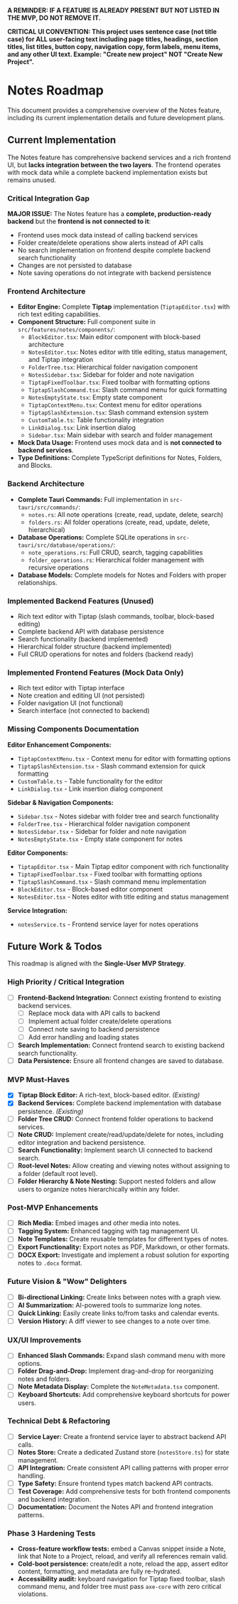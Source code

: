 **A REMINDER: IF A FEATURE IS ALREADY PRESENT BUT NOT LISTED IN THE MVP, DO NOT REMOVE IT.**

**CRITICAL UI CONVENTION: This project uses sentence case (not title case) for ALL user-facing text including page titles, headings, section titles, list titles, button copy, navigation copy, form labels, menu items, and any other UI text. Example: "Create new project" NOT "Create New Project".**

# Notes Roadmap

This document provides a comprehensive overview of the Notes feature, including its current implementation details and future development plans.

## Current Implementation

The Notes feature has comprehensive backend services and a rich frontend UI, but **lacks integration between the two layers**. The frontend operates with mock data while a complete backend implementation exists but remains unused.

### Critical Integration Gap

**MAJOR ISSUE:** The Notes feature has a **complete, production-ready backend** but the **frontend is not connected to it**:
- Frontend uses mock data instead of calling backend services
- Folder create/delete operations show alerts instead of API calls
- No search implementation on frontend despite complete backend search functionality
- Changes are not persisted to database
- Note saving operations do not integrate with backend persistence

### Frontend Architecture

- **Editor Engine:** Complete **Tiptap** implementation (`TiptapEditor.tsx`) with rich text editing capabilities.
- **Component Structure:** Full component suite in `src/features/notes/components/`:
    - `BlockEditor.tsx`: Main editor component with block-based architecture
    - `NotesEditor.tsx`: Notes editor with title editing, status management, and Tiptap integration
    - `FolderTree.tsx`: Hierarchical folder navigation component
    - `NotesSidebar.tsx`: Sidebar for folder and note navigation
    - `TiptapFixedToolbar.tsx`: Fixed toolbar with formatting options
    - `TiptapSlashCommand.tsx`: Slash command menu for quick formatting
    - `NotesEmptyState.tsx`: Empty state component
    - `TiptapContextMenu.tsx`: Context menu for editor operations
    - `TiptapSlashExtension.tsx`: Slash command extension system
    - `CustomTable.ts`: Table functionality integration
    - `LinkDialog.tsx`: Link insertion dialog
    - `Sidebar.tsx`: Main sidebar with search and folder management
- **Mock Data Usage:** Frontend uses mock data and is **not connected to backend services**.
- **Type Definitions:** Complete TypeScript definitions for Notes, Folders, and Blocks.

### Backend Architecture

- **Complete Tauri Commands:** Full implementation in `src-tauri/src/commands/`:
    - `notes.rs`: All note operations (create, read, update, delete, search)
    - `folders.rs`: All folder operations (create, read, update, delete, hierarchical)
- **Database Operations:** Complete SQLite operations in `src-tauri/src/database/operations/`:
    - `note_operations.rs`: Full CRUD, search, tagging capabilities
    - `folder_operations.rs`: Hierarchical folder management with recursive operations
- **Database Models:** Complete models for Notes and Folders with proper relationships.

### Implemented Backend Features (Unused)

- Rich text editor with Tiptap (slash commands, toolbar, block-based editing)
- Complete backend API with database persistence
- Search functionality (backend implemented)
- Hierarchical folder structure (backend implemented)
- Full CRUD operations for notes and folders (backend ready)

### Implemented Frontend Features (Mock Data Only)

- Rich text editor with Tiptap interface
- Note creation and editing UI (not persisted)
- Folder navigation UI (not functional)
- Search interface (not connected to backend)

### Missing Components Documentation

**Editor Enhancement Components:**
- `TiptapContextMenu.tsx` - Context menu for editor with formatting options
- `TiptapSlashExtension.tsx` - Slash command extension for quick formatting
- `CustomTable.ts` - Table functionality for the editor
- `LinkDialog.tsx` - Link insertion dialog component

**Sidebar & Navigation Components:**
- `Sidebar.tsx` - Notes sidebar with folder tree and search functionality
- `FolderTree.tsx` - Hierarchical folder navigation component
- `NotesSidebar.tsx` - Sidebar for folder and note navigation
- `NotesEmptyState.tsx` - Empty state component for notes

**Editor Components:**
- `TiptapEditor.tsx` - Main Tiptap editor component with rich functionality
- `TiptapFixedToolbar.tsx` - Fixed toolbar with formatting options
- `TiptapSlashCommand.tsx` - Slash command menu implementation
- `BlockEditor.tsx` - Block-based editor component
- `NotesEditor.tsx` - Notes editor with title editing and status management

**Service Integration:**
- `notesService.ts` - Frontend service layer for notes operations

## Future Work & Todos

This roadmap is aligned with the **Single-User MVP Strategy**.

### High Priority / Critical Integration

- [ ] **Frontend-Backend Integration:** Connect existing frontend to existing backend services.
    - [ ] Replace mock data with API calls to backend
    - [ ] Implement actual folder create/delete operations
    - [ ] Connect note saving to backend persistence
    - [ ] Add error handling and loading states
- [ ] **Search Implementation:** Connect frontend search to existing backend search functionality.
- [ ] **Data Persistence:** Ensure all frontend changes are saved to database.

### MVP Must-Haves

- [x] **Tiptap Block Editor:** A rich-text, block-based editor. *(Existing)*
- [x] **Backend Services:** Complete backend implementation with database persistence. *(Existing)*
- [ ] **Folder Tree CRUD:** Connect frontend folder operations to backend services.
- [ ] **Note CRUD:** Implement create/read/update/delete for notes, including editor integration and backend persistence.
- [ ] **Search Functionality:** Implement search UI connected to backend search.
- [ ] **Root-level Notes:** Allow creating and viewing notes without assigning to a folder (default root level).
- [ ] **Folder Hierarchy & Note Nesting:** Support nested folders and allow users to organize notes hierarchically within any folder.

### Post-MVP Enhancements

- [ ] **Rich Media:** Embed images and other media into notes.
- [ ] **Tagging System:** Enhanced tagging with tag management UI.
- [ ] **Note Templates:** Create reusable templates for different types of notes.
- [ ] **Export Functionality:** Export notes as PDF, Markdown, or other formats.
- [ ] **DOCX Export:** Investigate and implement a robust solution for exporting notes to `.docx` format.

### Future Vision & "Wow" Delighters

- [ ] **Bi-directional Linking:** Create links between notes with a graph view.
- [ ] **AI Summarization:** AI-powered tools to summarize long notes.
- [ ] **Quick Linking:** Easily create links to/from tasks and calendar events.
- [ ] **Version History:** A diff viewer to see changes to a note over time.

### UX/UI Improvements

- [ ] **Enhanced Slash Commands:** Expand slash command menu with more options.
- [ ] **Folder Drag-and-Drop:** Implement drag-and-drop for reorganizing notes and folders.
- [ ] **Note Metadata Display:** Complete the `NoteMetadata.tsx` component.
- [ ] **Keyboard Shortcuts:** Add comprehensive keyboard shortcuts for power users.

### Technical Debt & Refactoring

- [ ] **Service Layer:** Create a frontend service layer to abstract backend API calls.
- [ ] **Notes Store:** Create a dedicated Zustand store (`notesStore.ts`) for state management.
- [ ] **API Integration:** Create consistent API calling patterns with proper error handling.
- [ ] **Type Safety:** Ensure frontend types match backend API contracts.
- [ ] **Test Coverage:** Add comprehensive tests for both frontend components and backend integration.
- [ ] **Documentation:** Document the Notes API and frontend integration patterns. 

### Phase 3 Hardening Tests

- **Cross-feature workflow tests:** embed a Canvas snippet inside a Note, link that Note to a Project, reload, and verify all references remain valid.
- **Cold-boot persistence:** create/edit a note, reload the app, assert editor content, formatting, and metadata are fully re-hydrated.
- **Accessibility audit:** keyboard navigation for Tiptap fixed toolbar, slash command menu, and folder tree must pass `axe-core` with zero critical violations. 